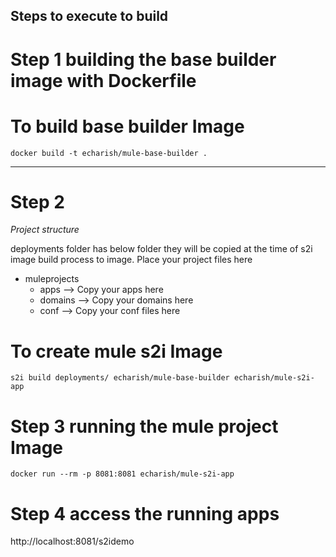 ## Steps to execute to build

# Step 1 building the base builder image with Dockerfile
# To build base builder Image
```
docker build -t echarish/mule-base-builder .
```

-----------------------------------------------------------------
# Step 2
*Project structure*

deployments folder has below folder they will be copied at the time of s2i image build process to
image. Place your project files here
- muleprojects
  - apps --> Copy your apps here
  - domains --> Copy your domains here
  - conf --> Copy your conf files here



# To create mule s2i Image
```
s2i build deployments/ echarish/mule-base-builder echarish/mule-s2i-app
```

# Step 3 running the mule project Image
```
docker run --rm -p 8081:8081 echarish/mule-s2i-app
```

# Step 4 access the running apps
http://localhost:8081/s2idemo
